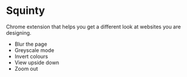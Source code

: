 Squinty
=======

Chrome extension that helps you get a different look at websites you are designing.

* Blur the page
* Greyscale mode
* Invert colours
* View upside down
* Zoom out